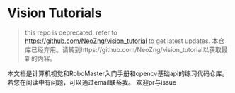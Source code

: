 # Vision Tutorials

> this repo is deprecated. refer to https://github.com/NeoZng/vision_tutorial to get latest updates.
> 本仓库已经弃用。请转到https://github.com/NeoZng/vision_tutorial以获取最新的内容。

本文档是计算机视觉和RoboMaster入门手册和opencv基础api的练习代码仓库。
若您在阅读中有问题，可以通过email联系我。
欢迎pr与issue
